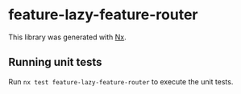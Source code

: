 # feature-lazy-feature-router

This library was generated with [Nx](https://nx.dev).

## Running unit tests

Run `nx test feature-lazy-feature-router` to execute the unit tests.
